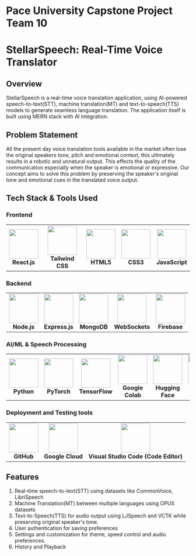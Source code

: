 # Pace University Capstone Project Team 10
# **StellarSpeech: Real-Time Voice Translator**
## **Overview**
StellarSpeech is a real-time voice translation application, using AI-powered speech-to-text(STT), machine translation(MT) and text-to-speech(TTS) models to generate seamless language translation. The application itself is built using MERN stack with AI integration.

## **Problem Statement**
All the present day voice translation tools available in the market often lose the original speakers tone, pitch and emotional context, this ultimately results in a robotic and unnatural output. This effects the quality of the communication especially when the speaker is emotional or expressive. Our concept aims to solve this problem by preserving the speaker's original tone and emotional cues in the translated voice output. 
<h2>Tech Stack & Tools Used</h2>

### Frontend
<table>
  <tr>
    <td align="center">
      <img src="https://cdn.jsdelivr.net/gh/devicons/devicon/icons/react/react-original.svg" width="80"><br>
      <b>React.js</b>
    </td>
    <td align="center">
      <img src="https://cdn.jsdelivr.net/gh/devicons/devicon/icons/tailwindcss/tailwindcss-original.svg" width="80"><br>
      <b>Tailwind CSS</b>
    </td>
    <td align="center">
      <img src="https://cdn.jsdelivr.net/gh/devicons/devicon/icons/html5/html5-original.svg" width="80"><br>
      <b>HTML5</b>
    </td>
    <td align="center">
      <img src="https://cdn.jsdelivr.net/gh/devicons/devicon/icons/css3/css3-original.svg" width="80"><br>
      <b>CSS3</b>
    </td>
    <td align="center">
      <img src="https://cdn.jsdelivr.net/gh/devicons/devicon/icons/javascript/javascript-original.svg" width="80"><br>
      <b>JavaScript</b>
    </td>
  </tr>
</table>

### Backend
<table>
  <tr>
    <td align="center">
      <img src="https://cdn.jsdelivr.net/gh/devicons/devicon/icons/nodejs/nodejs-original.svg" width="80"><br>
      <b>Node.js</b>
    </td>
    <td align="center">
      <img src="https://cdn.jsdelivr.net/gh/devicons/devicon/icons/express/express-original.svg" width="80"><br>
      <b>Express.js</b>
    </td>
    <td align="center">
      <img src="https://cdn.jsdelivr.net/gh/devicons/devicon/icons/mongodb/mongodb-original.svg" width="80"><br>
      <b>MongoDB</b>
    </td>
    <td align="center">
      <img src="https://cdn.jsdelivr.net/gh/devicons/devicon/icons/socketio/socketio-original.svg" width="80"><br>
      <b>WebSockets</b>
    </td>
    <td align="center">
      <img src="https://cdn.jsdelivr.net/gh/devicons/devicon/icons/firebase/firebase-plain.svg" width="80"><br>
      <b>Firebase</b>
    </td>
  </tr>
</table>

### AI/ML & Speech Processing
<table>
  <tr>
    <td align="center">
      <img src="https://cdn.jsdelivr.net/gh/devicons/devicon/icons/python/python-original.svg" width="80"><br>
      <b>Python</b>
    </td>
    <td align="center">
      <img src="https://cdn.jsdelivr.net/gh/devicons/devicon/icons/pytorch/pytorch-original.svg" width="80"><br>
      <b>PyTorch</b>
    </td>
    <td align="center">
      <img src="https://cdn.jsdelivr.net/gh/devicons/devicon/icons/tensorflow/tensorflow-original.svg" width="80"><br>
      <b>TensorFlow</b>
    </td>
    <td align="center">
      <img src="https://commons.wikimedia.org/wiki/File:Google_Colaboratory_SVG_Logo.svg" width="80"><br>
      <b>Google Colab</b>
    </td>
    <td align="center">
      <img src="https://huggingface.co/front/assets/huggingface_logo-noborder.svg" width="80"><br>
      <b>Hugging Face</b>
    </td>
    <td align="center">
      <img src="https://upload.wikimedia.org/wikipedia/commons/6/6b/Whisper_logo.svg" width="80"><br>
      <b>Whisper AI (STT)</b>
    </td>
    <td align="center">
      <img src="https://upload.wikimedia.org/wikipedia/commons/3/3f/Transformer_model.png" width="80"><br>
      <b>Transformer (MT)</b>
    </td>
    <td align="center">
      <img src="https://upload.wikimedia.org/wikipedia/commons/a/a5/Tacotron_logo.png" width="80"><br>
      <b>Tacotron (TTS)</b>
    </td>
  </tr>
</table>

### Deployment and Testing tools
<table>
  <tr>
    <td align="center">
      <img src="https://cdn.jsdelivr.net/gh/devicons/devicon/icons/github/github-original.svg" width="80"><br>
      <b>GitHub</b>
    </td>
    <td align="center">
      <img src="https://cdn.jsdelivr.net/gh/devicons/devicon/icons/googlecloud/googlecloud-original.svg" width="80"><br>
      <b>Google Cloud</b>
    </td>
    <td align="center">
      <img src="https://cdn.jsdelivr.net/gh/devicons/devicon/icons/vscode/vscode-original.svg" width="80"><br>
      <b>Visual Studio Code (Code Editor)</b>
    </td>
  </tr>
</table>





## **Features**
1. Real-time speech-to-text(STT) using datasets like CommonVoice, LibriSpeech
2. Machine Translation(MT) between multiple languages using OPUS datasets
3. Text-to-Speech(TTS) for audio output using LJSpeech and VCTK while preserving original speaker's tone.
4. User authentication for saving preferences
5. Settings and customization for theme, speed control and audio preferences.
6. History and Playback


